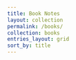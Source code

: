 ```yaml
---
title: Book Notes
layout: collection
permalink: /books/
collection: books
entries_layout: grid
sort_by: title
---
```

